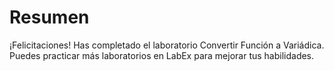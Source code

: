 # Resumen

¡Felicitaciones! Has completado el laboratorio Convertir Función a Variádica. Puedes practicar más laboratorios en LabEx para mejorar tus habilidades.
